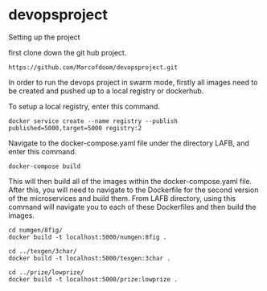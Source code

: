 # devopsproject

Setting up the project

first clone down the git hub project.

```
https://github.com/Marcofdoom/devopsproject.git
```

In order to run the devops project in swarm mode, firstly all images need to be created and pushed up to a local registry or dockerhub.

To setup a local registry, enter this command.
```
docker service create --name registry --publish published=5000,target=5000 registry:2
```

Navigate to the docker-compose.yaml file under the directory LAFB, and enter this command.
```
docker-compose build
```
This will then build all of the images within the docker-compose.yaml file. After this, you will need to navigate to the Dockerfile for the second version of the microservices and build them. From LAFB directory, using this command will navigate you to each of these Dockerfiles and then build the images.
```
cd numgen/8fig/
docker build -t localhost:5000/numgen:8fig .

cd ../texgen/3char/
docker build -t localhost:5000/texgen:3char .

cd ../prize/lowprize/
docker build -t localhost:5000/prize:lowprize .
